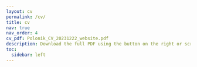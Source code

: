 ```yaml
---
layout: cv
permalink: /cv/
title: cv
nav: true
nav_order: 4
cv_pdf: Polonik_CV_20231222_website.pdf
description: Download the full PDF using the button on the right or scroll down.
toc:
  sidebar: left
---
```

